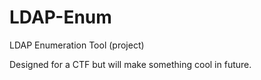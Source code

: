 # LDAP-Enum
LDAP Enumeration Tool (project)

Designed for a CTF but will make something cool in future.
